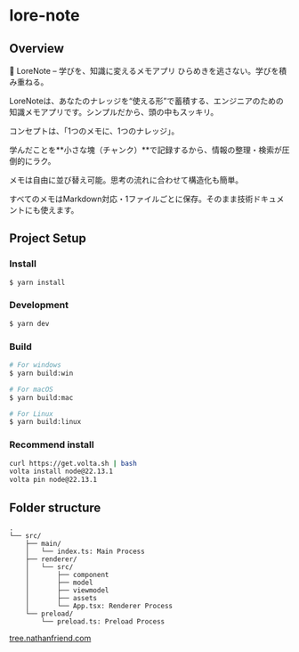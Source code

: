 # lore-note
## Overview

📘 LoreNote – 学びを、知識に変えるメモアプリ
ひらめきを逃さない。学びを積み重ねる。

LoreNoteは、あなたのナレッジを“使える形”で蓄積する、エンジニアのための知識メモアプリです。シンプルだから、頭の中もスッキリ。

コンセプトは、「1つのメモに、1つのナレッジ」。

学んだことを**小さな塊（チャンク）**で記録するから、情報の整理・検索が圧倒的にラク。

メモは自由に並び替え可能。思考の流れに合わせて構造化も簡単。

すべてのメモはMarkdown対応・1ファイルごとに保存。そのまま技術ドキュメントにも使えます。

## Project Setup

### Install

```bash
$ yarn install
```

### Development

```bash
$ yarn dev
```

### Build

```bash
# For windows
$ yarn build:win

# For macOS
$ yarn build:mac

# For Linux
$ yarn build:linux
```

### Recommend install

```bash
curl https://get.volta.sh | bash
volta install node@22.13.1
volta pin node@22.13.1
```


## Folder structure

```
.
└── src/
    ├── main/
    │   └── index.ts: Main Process
    ├── renderer/
    │   └── src/
    │       ├── component
    │       ├── model
    │       ├── viewmodel
    │       ├── assets
    │       └── App.tsx: Renderer Process
    └── preload/
        └── preload.ts: Preload Process
```

[tree.nathanfriend.com
](https://tree.nathanfriend.com/?s=(%27options!(%27fancy3~fullPath!false~trailingSlash3~rootDot3)~5(%275%27src-main0Main2r6-*src4component48view8assets4App.tsx7R62preload0Preload9%27)~version!%271%27)*%20%20-9*0-*index.ts72%20Process-3!true4-**5source!6enderer7%3A%208model49%5Cn%01987654320-*)

